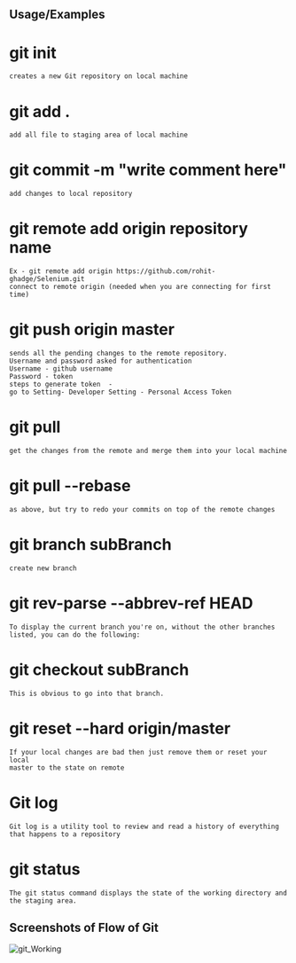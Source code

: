 
## Usage/Examples

# git init
    creates a new Git repository on local machine 
# git add . 
    add all file to staging area of local machine
# git commit -m "write comment here"    
    add changes to local repository 
# git remote add origin repository name
    Ex - git remote add origin https://github.com/rohit-ghadge/Selenium.git
    connect to remote origin (needed when you are connecting for first time)
# git push origin master 
    sends all the pending changes to the remote repository.
    Username and password asked for authentication
    Username - github username
    Password - token
    steps to generate token  - 
    go to Setting- Developer Setting - Personal Access Token
# git pull
    get the changes from the remote and merge them into your local machine
# git pull --rebase 
    as above, but try to redo your commits on top of the remote changes
# git branch subBranch
    create new branch
# git rev-parse --abbrev-ref HEAD
    To display the current branch you're on, without the other branches 
    listed, you can do the following:
# git checkout subBranch 
    This is obvious to go into that branch.
# git reset --hard origin/master
    If your local changes are bad then just remove them or reset your local 
    master to the state on remote 
# Git log
    Git log is a utility tool to review and read a history of everything 
    that happens to a repository
# git status
    The git status command displays the state of the working directory and
    the staging area.
    
## Screenshots of Flow of Git

![git_Working](https://user-images.githubusercontent.com/57706022/154007752-477ce2e5-0510-4945-9a1e-0ca529c6449a.png)



